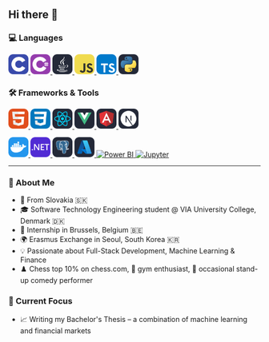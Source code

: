 ## Hi there 👋

### 💻 Languages <br>
<a href="https://www.c-language.org/" target="_blank" rel="noreferrer"> <img src="https://github.com/tandpfun/skill-icons/blob/main/icons/C.svg" alt="C" width="40" height="40"/> 
<a href="https://dotnet.microsoft.com/en-us/languages/csharp" target="_blank" rel="noreferrer"> <img src="https://github.com/tandpfun/skill-icons/blob/main/icons/CS.svg" alt="C sharp" width="40" height="40"/> 
</a> 
<a href="https://www.java.com" target="_blank" rel="noreferrer"> <img src="https://github.com/tandpfun/skill-icons/blob/main/icons/Java-Dark.svg" alt="Java" width="40" height="40"/> 
</a> 
<a href="https://developer.mozilla.org/en-US/docs/Web/JavaScript" target="_blank" rel="noreferrer"> <img src="https://github.com/tandpfun/skill-icons/blob/main/icons/JavaScript.svg" alt="Javascript" width="40" height="40"/> 
</a>
<a href="https://www.typescriptlang.org/" target="_blank" rel="noreferrer"> <img src="https://github.com/tandpfun/skill-icons/blob/main/icons/TypeScript.svg" alt="Typescript" width="40" height="40"/>
</a> 
<a href="https://github.com/tandpfun/skill-icons/blob/main/icons/Python-Dark.svg" target="_blank" rel="noreferrer"> <img src="https://github.com/tandpfun/skill-icons/blob/main/icons/Python-Dark.svg" alt="Python" width="40" height="40"/> 
</a>

### 🛠️ Frameworks & Tools <br>
<a href="https://www.w3.org/html/" target="_blank" rel="noreferrer"> <img src="https://github.com/tandpfun/skill-icons/blob/main/icons/HTML.svg" alt="HTML" width="40" height="40"/> </a>
<a href="https://www.w3.org/css/" target="_blank" rel="noreferrer"> <img src="https://github.com/tandpfun/skill-icons/blob/main/icons/CSS.svg" alt="CSS" width="40" height="40"/>
</a>
<a href="https://git-scm.com/" target="_blank" rel="noreferrer"> <img src="https://github.com/tandpfun/skill-icons/blob/main/icons/React-Dark.svg" alt="React" width="40" height="40"/> 
</a> 
<a href="https://vuejs.org/" target="_blank" rel="noreferrer"> <img src="https://github.com/tandpfun/skill-icons/blob/main/icons/VueJS-Dark.svg" alt="Vue" width="40" height="40"/> 
</a>
<a href="https://angular.dev/" target="_blank" rel="noreferrer"> <img src="https://github.com/tandpfun/skill-icons/blob/main/icons/Angular-Dark.svg" alt="Angular" width="40" height="40"/> 
</a> 
<a href="https://nextjs.org/" target="_blank" rel="noreferrer"> <img src="https://github.com/tandpfun/skill-icons/blob/main/icons/NextJS-Dark.svg" alt="Next JS" width="40" height="40"/> 
</a>

<a href="https://www.docker.com/" target="_blank" rel="noreferrer"> <img src="https://github.com/tandpfun/skill-icons/blob/main/icons/Docker.svg" alt="Docker" width="40" height="40"/>
</a>
<a href="https://dotnet.microsoft.com/" target="_blank" rel="noreferrer"> <img src="https://github.com/tandpfun/skill-icons/blob/main/icons/DotNet.svg" alt=".NET" width="40" height="40"/> 
</a>
<a href="https://www.postgresql.org" target="_blank" rel="noreferrer"> <img src="https://github.com/tandpfun/skill-icons/blob/main/icons/PostgreSQL-Dark.svg" alt="Postgresql" width="40" height="40"/> 
</a>
<a href="https://portal.azure.com/" target="_blank" rel="noreferrer"> <img src="https://github.com/tandpfun/skill-icons/blob/main/icons/Azure-Dark.svg" alt="Azure" width="40" height="40"/> 
</a>
<a href="https://www.microsoft.com/en-us/power-platform/products/power-bi/" target="_blank" rel="noreferrer"> <img src="https://upload.wikimedia.org/wikipedia/commons/c/cf/New_Power_BI_Logo.svg" alt="Power BI" width="40" height="40"/> 
</a>
<a href="https://jupyter.org/" target="_blank" rel="noreferrer"> <img src="https://upload.wikimedia.org/wikipedia/commons/3/38/Jupyter_logo.svg" alt="Jupyter" width="40" height="40"/> 
</a>

---

### 🚀 About Me
- 🏡 From Slovakia 🇸🇰  
- 🎓 Software Technology Engineering student @ VIA University College, Denmark 🇩🇰 
- 🏢 Internship in Brussels, Belgium 🇧🇪  
- 🌍 Erasmus Exchange in Seoul, South Korea 🇰🇷
- 💡 Passionate about Full-Stack Development, Machine Learning & Finance  
- ♟️ Chess top 10% on chess.com, 💪 gym enthusiast, 🎤 occasional stand-up comedy performer  

### 🎯 Current Focus
- 📈 Writing my Bachelor's Thesis – a combination of machine learning and financial markets

